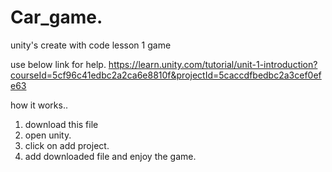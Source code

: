 # Car_game.
unity's create with code lesson 1 game

use below link for help.
https://learn.unity.com/tutorial/unit-1-introduction?courseId=5cf96c41edbc2a2ca6e8810f&projectId=5caccdfbedbc2a3cef0efe63

how it works..
1. download this file
2. open unity.
3. click on add project.
4. add downloaded file and enjoy the game.

